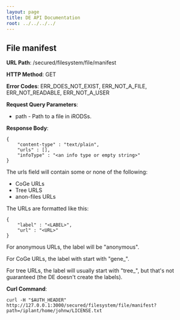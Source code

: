 ```yaml
---
layout: page
title: DE API Documentation
root: ../../../../
---
```


File manifest
-------------

__URL Path__: /secured/filesystem/file/manifest

__HTTP Method__: GET

__Error Codes__: ERR_DOES_NOT_EXIST, ERR_NOT_A_FILE, ERR_NOT_READABLE, ERR_NOT_A_USER

__Request Query Parameters__:

* path - Path to a file in iRODSs.

__Response Body__:

    {
        "content-type" : "text/plain",
        "urls" : [],
        "infoType" : "<an info type or empty string>"
    }

The urls field will contain some or none of the following:

* CoGe URLs
* Tree URLS
* anon-files URLs

The URLs are formatted like this:

    {
        "label" : "<LABEL>",
        "url" : "<URL>"
    }

For anonymous URLs, the label will be "anonymous".

For CoGe URLs, the label with start with "gene_".

For tree URLs, the label will usually start with "tree_", but that's not guaranteed (the DE doesn't create the labels).

__Curl Command__:

    curl -H "$AUTH_HEADER" http://127.0.0.1:3000/secured/filesystem/file/manifest?path=/iplant/home/johnw/LICENSE.txt
